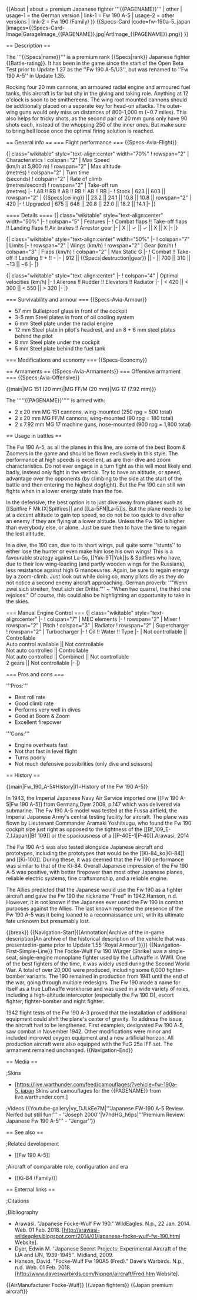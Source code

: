 {{About
| about = premium Japanese fighter '''{{PAGENAME}}'''
| other
| usage-1 = the German version
| link-1 = Fw 190 A-5
| usage-2 = other versions
| link-2 = Fw 190 (Family)
}}
{{Specs-Card
|code=fw-190a-5_japan
|images={{Specs-Card-Image|GarageImage_{{PAGENAME}}.jpg|ArtImage_{{PAGENAME}}.png}}
}}

== Description ==
<!-- ''In the description, the first part should be about the history of and the creation and combat usage of the aircraft, as well as its key features. In the second part, tell the reader about the aircraft in the game. Insert a screenshot of the vehicle, so that if the novice player does not remember the vehicle by name, he will immediately understand what kind of vehicle the article is talking about.'' -->
The '''{{Specs|name}}''' is a premium rank {{Specs|rank}} Japanese fighter {{Battle-rating}}. It has been in the game since the start of the Open Beta Test prior to Update 1.27 as the ''Fw 190 A-5/U3'', but was renamed to ''Fw 190 A-5'' in Update 1.35.

Rocking four 20 mm cannons, an armoured radial engine and armoured fuel tanks, this aircraft is far but shy in the giving and taking role. Anything at 12 o'clock is soon to be smithereens. The wing root mounted cannons should be additionally placed on a separate key for head-on attacks. The outer-wing guns would only miss on distances of 800-1,000 m (~0.7 miles). This also helps for tricky shots, as the second pair of 20 mm guns only have 90 shots each, instead of the whopping 250 of the inner ones. But make sure to bring hell loose once the optimal firing solution is reached.

== General info ==
=== Flight performance ===
{{Specs-Avia-Flight}}
<!-- ''Describe how the aircraft behaves in the air. Speed, manoeuvrability, acceleration and allowable loads - these are the most important characteristics of the vehicle.'' -->

{| class="wikitable" style="text-align:center" width="70%"
! rowspan="2" | Characteristics
! colspan="2" | Max Speed<br>(km/h at 5,800 m)
! rowspan="2" | Max altitude<br>(metres)
! colspan="2" | Turn time<br>(seconds)
! colspan="2" | Rate of climb<br>(metres/second)
! rowspan="2" | Take-off run<br>(metres)
|-
! AB !! RB !! AB !! RB !! AB !! RB
|-
! Stock
| 623 || 603 || rowspan="2" | {{Specs|ceiling}} || 23.2 || 24.1 || 10.8 || 10.8 || rowspan="2" | 420
|-
! Upgraded
| 675 || 648 || 20.8 || 22.0 || 18.2 || 14.1
|-
|}

==== Details ====
{| class="wikitable" style="text-align:center" width="50%"
|-
! colspan="5" | Features
|-
! Combat flaps !! Take-off flaps !! Landing flaps !! Air brakes !! Arrestor gear
|-
| X || ✓ || ✓ || X || X     <!-- ✓ -->
|-
|}

{| class="wikitable" style="text-align:center" width="50%"
|-
! colspan="7" | Limits
|-
! rowspan="2" | Wings (km/h)
! rowspan="2" | Gear (km/h)
! colspan="3" | Flaps (km/h)
! colspan="2" | Max Static G
|-
! Combat !! Take-off !! Landing !! + !! -
|-
| 912 <!-- {{Specs|destruction|body}} --> || {{Specs|destruction|gear}} || - || 700 || 310 || ~13 || ~6
|-
|}

{| class="wikitable" style="text-align:center"
|-
! colspan="4" | Optimal velocities (km/h)
|-
! Ailerons !! Rudder !! Elevators !! Radiator
|-
| < 420 || < 300 || < 550 || > 320
|-
|}

=== Survivability and armour ===
{{Specs-Avia-Armour}}
<!-- ''Examine the survivability of the aircraft. Note how vulnerable the structure is and how secure the pilot is, whether the fuel tanks are armoured, etc. Describe the armour, if there is any, and also mention the vulnerability of other critical aircraft systems.'' -->

* 57 mm Bulletproof glass in front of the cockpit
* 3-5 mm Steel plates in front of oil cooling system
* 6 mm Steel plate under the radial engine
* 12 mm Steel plate in pilot's headrest, and an 8 + 6 mm steel plates behind the pilot
* 8 mm Steel plate under the cockpit
* 5 mm Steel plate behind the fuel tank

=== Modifications and economy ===
{{Specs-Economy}}

== Armaments ==
{{Specs-Avia-Armaments}}
=== Offensive armament ===
{{Specs-Avia-Offensive}}
<!-- ''Describe the offensive armament of the aircraft, if any. Describe how effective the cannons and machine guns are in a battle, and also what belts or drums are better to use. If there is no offensive weaponry, delete this subsection.'' -->
{{main|MG 151 (20 mm)|MG FF/M (20 mm)|MG 17 (7.92 mm)}}

The '''''{{PAGENAME}}''''' is armed with:

* 2 x 20 mm MG 151 cannons, wing-mounted (250 rpg = 500 total)
* 2 x 20 mm MG FF/M cannons, wing-mounted (90 rpg = 180 total)
* 2 x 7.92 mm MG 17 machine guns, nose-mounted (900 rpg = 1,800 total)

== Usage in battles ==
<!-- ''Describe the tactics of playing in the aircraft, the features of using aircraft in a team and advice on tactics. Refrain from creating a "guide" - do not impose a single point of view, but instead, give the reader food for thought. Examine the most dangerous enemies and give recommendations on fighting them. If necessary, note the specifics of the game in different modes (AB, RB, SB).'' -->
The Fw 190 A-5, as all the planes in this line, are some of the best Boom & Zoomers in the game and should be flown exclusively in this style. The performance at high speeds is excellent, as are their dive and zoom characteristics. Do not ever engage in a turn fight as this will most likely end badly, instead only fight in the vertical. Try to have an altitude, or speed, advantage over the opponents (by climbing to the side at the start of the battle and then entering the highest dogfight). But the Fw 190 can still win fights when in a lower energy state than the foe.

In the defensive, the best option is to just dive away from planes such as [[Spitfire F Mk IX|Spitfires]] and [[La-5FN|La-5]]s. But the plane needs to be at a decent altitude to gain top speed, so do not be too quick to dive after an enemy if they are flying at a lower altitude. Unless the Fw 190 is higher than everybody else, or alone. Just be sure then to have the time to regain the lost altitude.

In a dive, the 190 can, due to its short wings, pull quite some ''stunts'' to either lose the hunter or even make him lose his own wings! This is a favourable strategy against La-5s, [[Yak-9T|Yak]]s & Spitfires who have, due to their low wing-loading (and partly wooden wings for the Russians), less resistance against high G manoeuvres. Again, be sure to regain energy by a zoom-climb. Just look out while doing so, many pilots die as they do not notice a second enemy aircraft approaching. German proverb: ''"Wenn zwei sich streiten, freut sich der Dritte."'' ~ "When two quarrel, the third one rejoices." Of course, this could also be highlighting an opportunity to take in the skies.

=== Manual Engine Control ===
{| class="wikitable" style="text-align:center"
|-
! colspan="7" | MEC elements
|-
! rowspan="2" | Mixer
! rowspan="2" | Pitch
! colspan="3" | Radiator
! rowspan="2" | Supercharger
! rowspan="2" | Turbocharger
|-
! Oil !! Water !! Type
|-
| Not controllable || Controllable<br>Auto control available || Not controllable<br>Not auto controlled || Controllable<br>Not auto controlled || Combined || Not controllable<br>2 gears || Not controllable
|-
|}

=== Pros and cons ===
<!-- ''Summarise and briefly evaluate the vehicle in terms of its characteristics and combat effectiveness. Mark its pros and cons in the bulleted list. Try not to use more than 6 points for each of the characteristics. Avoid using categorical definitions such as "bad", "good" and the like - use substitutions with softer forms such as "inadequate" and "effective".'' -->

'''Pros:'''

* Best roll rate
* Good climb rate
* Performs very well in dives
* Good at Boom & Zoom
* Excellent firepower

'''Cons:'''

* Engine overheats fast
* Not that fast in level flight
* Turns poorly
* Not much defensive possibilities (only dive and scissors)

== History ==
<!-- ''Describe the history of the creation and combat usage of the aircraft in more detail than in the introduction. If the historical reference turns out to be too long, take it to a separate article, taking a link to the article about the vehicle and adding a block "/History" (example: <nowiki>https://wiki.warthunder.com/(Vehicle-name)/History</nowiki>) and add a link to it here using the <code>main</code> template. Be sure to reference text and sources by using <code><nowiki><ref></ref></nowiki></code>, as well as adding them at the end of the article with <code><nowiki><references /></nowiki></code>. This section may also include the vehicle's dev blog entry (if applicable) and the in-game encyclopedia description (under <code><nowiki>=== In-game description ===</nowiki></code>, also if applicable).'' -->
{{main|Fw_190_A-5#History|l1=History of the Fw 190 A-5}}

In 1943, the Imperial Japanese Navy Air Service imported one [[Fw 190 A-5|Fw 190 A-5]] from Germany,<ref name="DyerJapan">Dyer 2009, p.147</ref> which was delivered via submarine. The Fw 190 A-5 model was tested at the Fussa airfield, the Imperial Japanese Army's central testing facility for aircraft. The plane was flown by Lieutenant Commander Aramaki Yoshitsugu, who found the Fw 190 cockpit size just right as opposed to the tightness of the [[Bf_109_E-7_(Japan)|Bf 109]] or the spaciousness of a [[P-40E-1|P-40]].<ref name="ArawasiFw190">Arawasi, 2014</ref>

The Fw 190 A-5 was also tested alongside Japanese aircraft and prototypes, including the prototypes that would be the [[Ki-84_ko|Ki-84]] and [[Ki-100]]. During these, it was deemed that the Fw 190 performance was similar to that of the Ki-84. Overall Japanese impression of the Fw 190 A-5 was positive, with better firepower than most other Japanese planes, reliable electric systems, fine craftsmanship, and a reliable engine.<ref name="ArawasiFw190" />

The Allies predicted that the Japanese would use the Fw 190 as a fighter aircraft and gave the Fw 190 the nickname "Fred" in 1942.<ref name="DyerJapan" /><ref name="HansonFred">Hanson, n.d.</ref> However, it is not known if the Japanese ever used the Fw 190 in combat purposes against the Allies. The last known reported the presence of the Fw 190 A-5 was it being loaned to a reconnaissance unit, with its ultimate fate unknown but presumably lost.<ref name="ArawasiFw190" />

{{break}}
{{Navigation-Start|{{Annotation|Archive of the in-game description|An archive of the historical description of the vehicle that was presented in-game prior to Update 1.55 'Royal Armour'}}}}
{{Navigation-First-Simple-Line}}
The Focke-Wulf Fw 190 Würger (Shrike) was a single-seat, single-engine monoplane fighter used by the Luftwaffe in WWII. One of the best fighters of the time, it was widely used during the Second World War. A total of over 20,000 were produced, including some 6,000 fighter-bomber variants. The 190 remained in production from 1941 until the end of the war, going through multiple redesigns. The Fw 190 made a name for itself as a true Luftwaffe workhorse and was used in a wide variety of roles, including a high-altitude interceptor (especially the Fw 190 D), escort fighter, fighter-bomber and night fighter.

1942 flight tests of the Fw 190 A-3 proved that the installation of additional equipment could shift the plane's center of gravity. To address the issue, the aircraft had to be lengthened. First examples, designated Fw 190 A-5, saw combat in November 1942. Other modifications were minor and included improved oxygen equipment and a new artificial horizon. All production aircraft were also equipped with the FuG 25a IFF set. The armament remained unchanged.
{{Navigation-End}}

== Media ==
<!-- ''Excellent additions to the article would be video guides, screenshots from the game, and photos.'' -->

;Skins

* [https://live.warthunder.com/feed/camouflages/?vehicle=fw-190a-5_japan Skins and camouflages for the {{PAGENAME}} from live.warthunder.com.]

;Videos
{{Youtube-gallery|vy_DJLkEe7M|'''Japanese FW-190 A-5 Review. Nerfed but still fun!''' - ''Joseph 2000''|V7hdHG_h6ps|'''Premium Review: Japanese Fw 190 A-5''' - ''Jengar''}}

== See also ==
<!-- ''Links to the articles on the War Thunder Wiki that you think will be useful for the reader, for example:''
* ''reference to the series of the aircraft;''
* ''links to approximate analogues of other nations and research trees.'' -->

;Related development

* [[Fw 190 A-5]]

;Aircraft of comparable role, configuration and era

* [[Ki-84 (Family)]]

== External links ==
<!-- ''Paste links to sources and external resources, such as:''
* ''topic on the official game forum;''
* ''other literature.'' -->

;Citations
<references />

;Bibliography

* Arawasi. "Japanese Focke-Wulf Fw 190." WildEagles. N.p., 22 Jan. 2014. Web. 01 Feb. 2018. [http://arawasi-wildeagles.blogspot.com/2014/01/japanese-focke-wulf-fw-190.html Website].
* Dyer, Edwin M. ''Japanese Secret Projects: Experimental Aircraft of the IJA and IJN, 1939-1945''. Midland, 2009.
* Hanson, David. "Focke-Wulf Fw 190A5 (Fred)." Dave's Warbirds. N.p., n.d. Web. 01 Feb. 2018. [http://www.daveswarbirds.com/Nippon/aircraft/Fred.htm Website].

{{AirManufacturer Focke-Wulf}}
{{Japan fighters}}
{{Japan premium aircraft}}